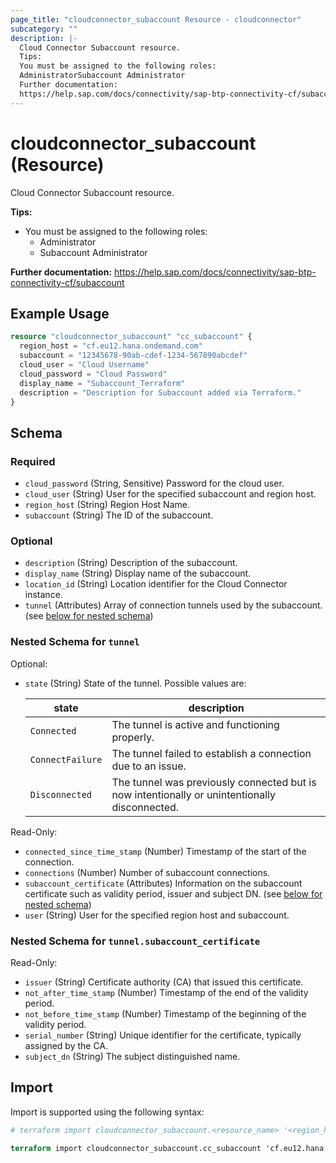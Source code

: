 ```yaml
---
page_title: "cloudconnector_subaccount Resource - cloudconnector"
subcategory: ""
description: |-
  Cloud Connector Subaccount resource.
  Tips:
  You must be assigned to the following roles:
  AdministratorSubaccount Administrator
  Further documentation:
  https://help.sap.com/docs/connectivity/sap-btp-connectivity-cf/subaccount
---
```


# cloudconnector_subaccount (Resource)

Cloud Connector Subaccount resource.
		
__Tips:__
* You must be assigned to the following roles:
	* Administrator
	* Subaccount Administrator

__Further documentation:__
<https://help.sap.com/docs/connectivity/sap-btp-connectivity-cf/subaccount>

## Example Usage

```terraform
resource "cloudconnector_subaccount" "cc_subaccount" {
  region_host = "cf.eu12.hana.ondemand.com"
  subaccount = "12345678-90ab-cdef-1234-567890abcdef"
  cloud_user = "Cloud Username"
  cloud_password = "Cloud Password"
  display_name = "Subaccount_Terraform"
  description = "Description for Subaccount added via Terraform."
}
```

<!-- schema generated by tfplugindocs -->
## Schema

### Required

- `cloud_password` (String, Sensitive) Password for the cloud user.
- `cloud_user` (String) User for the specified subaccount and region host.
- `region_host` (String) Region Host Name.
- `subaccount` (String) The ID of the subaccount.

### Optional

- `description` (String) Description of the subaccount.
- `display_name` (String) Display name of the subaccount.
- `location_id` (String) Location identifier for the Cloud Connector instance.
- `tunnel` (Attributes) Array of connection tunnels used by the subaccount. (see [below for nested schema](#nestedatt--tunnel))

<a id="nestedatt--tunnel"></a>
### Nested Schema for `tunnel`

Optional:

- `state` (String) State of the tunnel. Possible values are: 

  | state | description | 
  | --- | --- | 
  | `Connected` | The tunnel is active and functioning properly. | 
  | `ConnectFailure` | The tunnel failed to establish a connection due to an issue. | 
  | `Disconnected` | The tunnel was previously connected but is now intentionally or unintentionally disconnected. |

Read-Only:

- `connected_since_time_stamp` (Number) Timestamp of the start of the connection.
- `connections` (Number) Number of subaccount connections.
- `subaccount_certificate` (Attributes) Information on the subaccount certificate such as validity period, issuer and subject DN. (see [below for nested schema](#nestedatt--tunnel--subaccount_certificate))
- `user` (String) User for the specified region host and subaccount.

<a id="nestedatt--tunnel--subaccount_certificate"></a>
### Nested Schema for `tunnel.subaccount_certificate`

Read-Only:

- `issuer` (String) Certificate authority (CA) that issued this certificate.
- `not_after_time_stamp` (Number) Timestamp of the end of the validity period.
- `not_before_time_stamp` (Number) Timestamp of the beginning of the validity period.
- `serial_number` (String) Unique identifier for the certificate, typically assigned by the CA.
- `subject_dn` (String) The subject distinguished name.

## Import

Import is supported using the following syntax:

```terraform
# terraform import cloudconnector_subaccount.<resource_name> '<region_host>,<subaccount>`

terraform import cloudconnector_subaccount.cc_subaccount 'cf.eu12.hana.ondemand.com,12345678-90ab-cdef-1234-567890abcdef'
```
